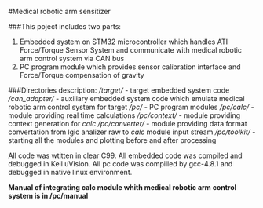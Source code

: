 #Medical robotic arm sensitizer

###This poject includes two parts:
1. Embedded system on STM32 microcontroller which handles ATI Force/Torque Sensor System and communicate with medical robotic arm control system via CAN bus
2. PC program module which provides sensor calibration interface and Force/Torque compensation of gravity

###Directories description:
*/target/* - target embedded system code
*/can_adapter/* - auxiliary embedded system code which emulate medical robotic arm control system for target
*/pc/* - PC program modules
*/pc/calc/* - module providing real time calculations
*/pc/context/* - module providing context generation for *calc*
*/pc/converter/* - module providing data format convertation from lgic analizer raw to *calc* module input stream
*/pc/toolkit/* - starting all the modules and plotting before and after processing

All code was wtitten in clear C99.
All embedded code was compiled and debugged in Keil uVision.
All pc code was compilled by gcc-4.8.1 and debugged in native linux environment.

**Manual of integrating calc module whith medical robotic arm control system is in /pc/manual**